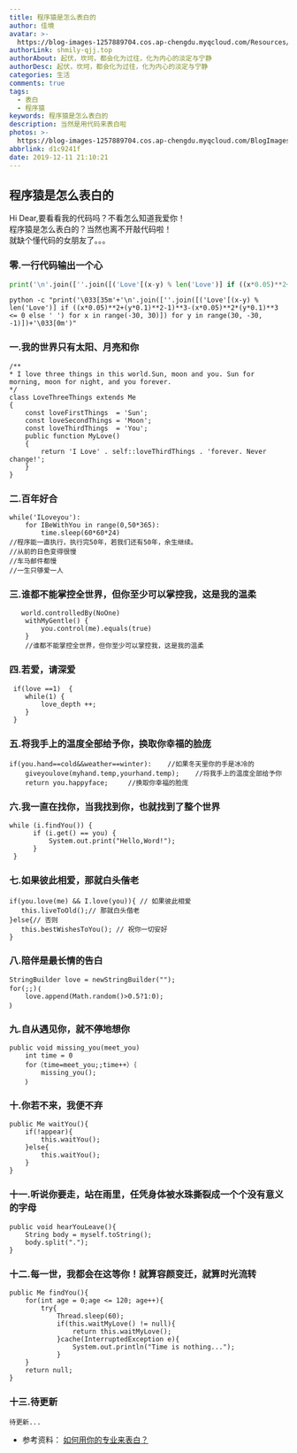 ```yaml
---
title: 程序猿是怎么表白的
author: 佳境
avatar: >-
  https://blog-images-1257889704.cos.ap-chengdu.myqcloud.com/Resources/img/custom/avatar.jpg
authorLink: shmily-qjj.top
authorAbout: 起伏，坎坷，都会化为过往，化为内心的淡定与宁静
authorDesc: 起伏，坎坷，都会化为过往，化为内心的淡定与宁静
categories: 生活
comments: true
tags:
  - 表白
  - 程序猿
keywords: 程序猿是怎么表白的
description: 当然是用代码来表白啦
photos: >-
  https://blog-images-1257889704.cos.ap-chengdu.myqcloud.com/BlogImages/Life/CodeForLove/codeForLove_intro.jpg
abbrlink: d1c9241f
date: 2019-12-11 21:10:21
---
```


## 程序猿是怎么表白的  
Hi Dear,要看看我的代码吗？不看怎么知道我爱你！  
程序猿是怎么表白的？当然也离不开敲代码啦！  
就缺个懂代码的女朋友了。。。

### 零.一行代码输出一个心
```python
print('\n'.join([''.join([('Love'[(x-y) % len('Love')] if ((x*0.05)**2+(y*0.1)**2-1)**3-(x*0.05)**2*(y*0.1)**3 <= 0 else ' ') for x in range(-30, 30)]) for y in range(30, -30, -1)]))
```

```shell
python -c "print('\033[35m'+'\n'.join([''.join([('Love'[(x-y) % len('Love')] if ((x*0.05)**2+(y*0.1)**2-1)**3-(x*0.05)**2*(y*0.1)**3 <= 0 else ' ') for x in range(-30, 30)]) for y in range(30, -30, -1)])+'\033[0m')"
```

### 一.我的世界只有太阳、月亮和你
```code
/**
* I love three things in this world.Sun, moon and you. Sun for morning, moon for night, and you forever.
*/
class LoveThreeThings extends Me
{
    const loveFirstThings  = 'Sun';
    const loveSecondThings = 'Moon';
    const loveThirdThings  = 'You';
    public function MyLove()
    {
        return 'I Love' . self::loveThirdThings . 'forever. Never change!';
    }
}
```  

### 二.百年好合
```code
while('ILoveyou'):
    for IBeWithYou in range(0,50*365):
        time.sleep(60*60*24)
//程序能一直执行，执行完50年，若我们还有50年，余生继续。
//从前的日色变得很慢
//车马邮件都慢
//一生只够爱一人
```  

### 三.谁都不能掌控全世界，但你至少可以掌控我，这是我的温柔
```code
   world.controlledBy(NoOne)
    withMyGentle() {
        you.control(me).equals(true)
    }
    //谁都不能掌控全世界，但你至少可以掌控我，这是我的温柔
```  

### 四.若爱，请深爱
```code
 if(love ==1)  {
    while(1) {
        love_depth ++;
    }
 }
```  

### 五.将我手上的温度全部给予你，换取你幸福的脸庞
```code
if(you.hand==cold&&weather==winter):    //如果冬天里你的手是冰冷的
    giveyoulove(myhand.temp,yourhand.temp);    //将我手上的温度全部给予你
    return you.happyface;     //换取你幸福的脸庞
```  

### 六.我一直在找你，当我找到你，也就找到了整个世界
```code
while (i.findYou()) {
      if (i.get() == you) {
          System.out.print("Hello,Word!");
      }
 }
```  
### 七.如果彼此相爱，那就白头偕老
```code
if(you.love(me) && I.love(you)){ // 如果彼此相爱
   this.liveToOld();// 那就白头偕老
}else{// 否则
   this.bestWishesToYou(); // 祝你一切安好
}
```  

### 八.陪伴是最长情的告白
```code
StringBuilder love = newStringBuilder("");
for(;;)｛
    love.append(Math.random()>0.5?1:0);
｝

```  

### 九.自从遇见你，就不停地想你
```code
public void missing_you(meet_you)
    int time = 0
    for（time=meet_you;;time++）｛
        missing_you();
    ｝
```  

### 十.你若不来，我便不弃
```code
public Me waitYou(){
    if(!appear){
        this.waitYou();
    }else{
        this.waitYou();
    }
}
```  

### 十一.听说你要走，站在雨里，任凭身体被水珠撕裂成一个个没有意义的字母
```code
public void hearYouLeave(){
    String body = myself.toString();
    body.split(".");
}
```  

### 十二.每一世，我都会在这等你！就算容颜变迁，就算时光流转
```code
public Me findYou(){
    for(int age = 0;age <= 120; age++){
        try{
            Thread.sleep(60);
            if(this.waitMyLove() != null){
                return this.waitMyLove();
            }cache(InterruptedException e){
                System.out.println("Time is nothing...");
            }
    }
    return null;
}
```  

### 十三.待更新
```code
待更新...
```  



* 参考资料：
[如何用你的专业来表白？](https://www.zhihu.com/question/311135945/answer/590117427?utm_source=qq&utm_medium=social&utm_oi=978620948336885760)

